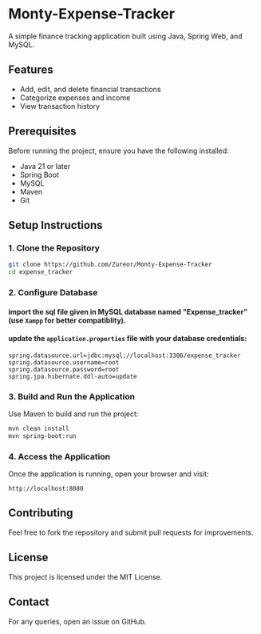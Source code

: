 # Monty-Expense-Tracker
A simple finance tracking application built using Java, Spring Web, and MySQL.

## Features
- Add, edit, and delete financial transactions
- Categorize expenses and income
- View transaction history

## Prerequisites
Before running the project, ensure you have the following installed:
- Java 21 or later
- Spring Boot
- MySQL
- Maven
- Git

## Setup Instructions

### 1. Clone the Repository
```sh
git clone https://github.com/Zureor/Monty-Expense-Tracker
cd expense_tracker
```

### 2. Configure Database

#### import the sql file given in MySQL database named "Expense_tracker" (use `Xampp` for better compatiblity).

#### update the `application.properties` file with your database credentials:
```properties
spring.datasource.url=jdbc:mysql://localhost:3306/expense_tracker
spring.datasource.username=root
spring.datasource.password=root
spring.jpa.hibernate.ddl-auto=update
```

### 3. Build and Run the Application
Use Maven to build and run the project:
```sh
mvn clean install
mvn spring-boot:run
```

### 4. Access the Application
Once the application is running, open your browser and visit:
```
http://localhost:8080
```


## Contributing
Feel free to fork the repository and submit pull requests for improvements.

## License
This project is licensed under the MIT License.

## Contact
For any queries, open an issue on GitHub.

